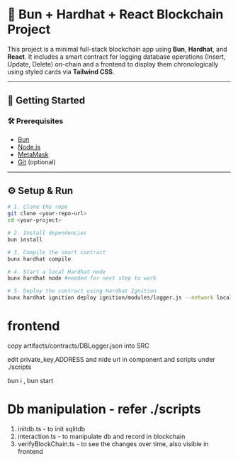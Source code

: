 # 🔐 Bun + Hardhat + React Blockchain Project

This project is a minimal full-stack blockchain app using **Bun**, **Hardhat**, and **React**. It includes a smart contract for logging database operations (Insert, Update, Delete) on-chain and a frontend to display them chronologically using styled cards via **Tailwind CSS**.

---

## 🚀 Getting Started

### 🛠️ Prerequisites

- [Bun](https://bun.sh)
- [Node.js](https://nodejs.org/)
- [MetaMask](https://metamask.io)
- [Git](https://git-scm.com) (optional)

---

## ⚙️ Setup & Run

```bash
# 1. Clone the repo
git clone <your-repo-url>
cd <your-project>

# 2. Install dependencies
bun install

# 3. Compile the smart contract
bunx hardhat compile

# 4. Start a local Hardhat node
bunx hardhat node #needed for next step to work

# 5. Deploy the contract using Hardhat Ignition
bunx hardhat ignition deploy ignition/modules/logger.js --network localhost
```

# frontend
copy artifacts/contracts/DBLogger.json into SRC

edit private_key,ADDRESS and nide url in component and scripts under ./scripts

bun i , bun start

# Db manipulation - refer ./scripts 

1. initdb.ts - to init sqlitdb
2. interaction.ts - to manipulate db and record in blockchain
3. verifyBlockChain.ts - to see the changes over time, also visible in frontend
